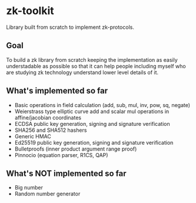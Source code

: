 # zk-toolkit
Library built from scratch to implement zk-protocols.

## Goal
To build a zk library from scratch keeping the implementation as easily understadable as possible so that it can help people including myself who are studying zk technology understand lower level details of it.

## What's implemented so far
- Basic operations in field calculation (add, sub, mul, inv, pow, sq, negate)
- Weierstrass type elliptic curve add and scalar mul operations in affine/jacobian coordinates
- ECDSA public key generation, signing and signature verification
- SHA256 and SHA512 hashers
- Generic HMAC
- Ed25519 public key generation, signing and signature verification
- Bulletproofs (inner product argument range proof)
- Pinnocio (equation parser, R1CS, QAP)

## What's NOT implemented so far
- Big number
- Random number generator
